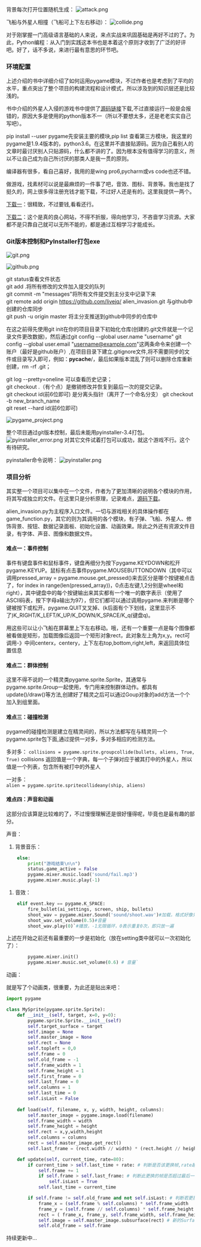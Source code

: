 背景每次打开位置随机生成：
![attack.png](https://livejq.github.io/img/cut-pic/19-2-20/attack.jpg)

飞船与外星人相撞（飞船可上下左右移动）：
![collide.png](https://livejq.github.io/img/cut-pic/19-2-20/collide.jpg)

对于刚掌握一门高级语言基础的人来说，来点实战来巩固基础是再好不过的了。为此，Python编程：从入门到实践这本书也是本着这个原则才收到了广泛的好评吧。好了，话不多说，来进行最有意思的环节吧。

### 环境配置

上述介绍的书中详细介绍了如何运用pygame模块，不过作者也是考虑到了平均的水平，重点突出了整个项目的构建流程和设计模式，所以涉及到的知识层还是比较浅的。

书中介绍的外星人入侵的游戏书中提供了[源码链接](https://www.nostarch.com/pythoncrashcourse/)下载,不过直接运行一般是会报错的，原因大多是使用的python版本不一（所以不要想太多，还是老老实实自己写吧）。

pip install --user pygame先安装主要的模块,pip list 查看第三方模块，我这里的pygame是1.9.4版本的，python3.6。在这里并不直接贴源码。因为自己看别人的文章时最讨厌别人只贴源码，什么都不讲的了。因为根本没有值得学习的意义，所以不让自己成为自己所讨厌的那类人是我一贯的原则。

编译器有很多，看自己喜好，我用的是wing pro6,pycharm或vs code也还不错。

做游戏，找素材可以说是最麻烦的一件事了吧，音效、图标、背景等。我也是找了挺久的，网上很多得注册充钱才能下载，不过好人还是有的。这里我提供一两个。

[下载一](https://indienova.com/resource)：很精致，不过要钱,看看还行。

[下载二](http://www.aigei.com/)：这个是真的良心网站，不得不折服，得向他学习，不吝啬学习资源。大家都不是只靠自己就可以无所不能的，都是通过互相学习才能成长。

### Git版本控制和PyInstaller打包exe

![git.png](https://livejq.github.io/img/cut-pic/19-2-20/git.png)

![github.png](https://livejq.github.io/img/cut-pic/19-2-20/github.png)

git status查看文件状态  
git add .将所有修改的文件加入提交的队列  
git commit -m "messages"将所有文件提交到主分支中记录下来  
git remote add origin https://github.com/livejq/  alien_invasion.git 与github中创建的仓库同步  
git push -u origin master 将主分支推送到github中同步的仓库中  

在这之前得先使用git init在你的项目目录下初始化仓库(创建的.git文件就是一个记录文件更改数据)，然后通过git config --global user.name "username" git config --global user.email "username@example.com"这两条命令来创建一个账户（最好是github账户）,在项目目录下建立.gitignore文件,将不需要同步的文件或目录写入即可，例如：__pycache__/，最后如果版本混乱了则可以删除仓库重新创建，rm -rf .git；

git log --pretty=oneline 可以查看历史记录；  
git checkout .（有个点）是撤销修改并恢复到最后一次的提交记录。  
git checkout id(前6位即可) 是分离头指针（离开了一个命名分支）
git checkout -b new_branch_name  
git reset --hard id(前6位即可)  

![pygame_project.png](https://livejq.github.io/img/cut-pic/19-2-20/pygame_project.png)

整个项目通过git版本控制，最后未能用pyinstaller-3.4打包。
![pyinstaller_error.png](https://livejq.github.io/img/cut-pic/19-2-20/pyinstaller_error.png)
对其它文件试着打包可以成功，就这个游戏不行。这个有待研究。

pyinstaller命令说明：
![pyinstaller.png](https://livejq.github.io/img/cut-pic/19-2-20/pyinstaller.png)

### 项目分析

其实整一个项目可以集中在一个文件，作者为了更加清晰的说明各个模块的作用，将其写成独立的文件。在这里只是分析原理，记录难点，[源码下载](https://github.com/livejq/alient_invasion)。

alien_invasion.py为主程序入口文件。一切与游戏相关的具体操作都在game_function.py，其它的则为其调用的各个模块，有子弹、飞船、外星人、修饰背景、按钮、数据记录面板、初始化设置、动画效果。除此之外还有资源文件目录，有字体、声音、图像和数据文件。

#### 难点一：事件控制

事件有键盘事件和鼠标事件，键盘再细分为按下pygame.KEYDOWN和松开pygame.KEYUP。鼠标有点击事件pygame.MOUSEBUTTONDOWN（其中可以调用pressed_array = pygame.mouse.get_pressed()来去区分是哪个按键被点击了，for index in range(len(pressed_array))，0点击左键,1,2分别是wheel和right），其中键盘中的每个按键输出来其实都有一个唯一的数字表示（使用了ASCII码表，按下字母a输出为97），但它们都可以通过调用pygame.来判断是哪个键被按下或松开。pygame.QUIT叉叉掉、(k后面有个下划线，这里显示不了)K_RIGHT/K_LEFT/K_UP/K_DOWN/K_SPACE/K_q(键盘q)。

用这些可以让小飞船在屏幕里上下左右移动。哦，还有一个重要一点是每个图像都被看做是矩形，加载图像后返回一个矩形对象rect，此对象左上角为x,y。rect可调用-》中间centerx，centery，上下左右top,bottom,right,left，来返回具体位置信息

#### 难点二：群体控制

这里不得不说的一个精灵类pygame.sprite.Sprite，其通常与pygame.sprite.Group一起使用，专门用来控制群体动作。都具有update()/draw()等方法,创建好了精灵之后可以通过Goup对象的add方法一个个加入到组里面。

#### 难点三：碰撞检测

pygame的碰撞检测是建立在精灵间的，所以方法都写在与精灵同一个pygame.sprite包下面,通过提供一对多，多对多相应的检测方法。
  
多对多：
`collisions = pygame.sprite.groupcollide(bullets, aliens, True, True)`
collisions 返回值是一个字典，每一个子弹对应于被其打中的外星人，所以值是一个列表，包含所有被打中的外星人

一对多：  
`alien = pygame.sprite.spritecollideany(ship, aliens)`

#### 难点四：声音和动画

这部分应该算是比较难的了，不过慢慢理解还是很好懂得呢，毕竟也是最有趣的部分。

声音：


1. 背景音乐：
``` python
    else:
        print("游戏结束\n\n")
        status.game_active = False
        pygame.mixer.music.load('sound/fail.mp3')
        pygame.mixer.music.play(-1)
```
1. 音效：
``` python
	elif event.key == pygame.K_SPACE:
        fire_bullet(ai_settings, screen, ship, bullets)
        shoot_wav = pygame.mixer.Sound('sound/shoot.wav')#加载，格式好像只能是wav
        shoot_wav.set_volume(0.5)#音量
        shoot_wav.play(0)`#播放，-1无限循环，0表示重复0次，即只放一遍
```

上述在开始之前还有最重要的一步是初始化（放在setting类中就可以一次初始化了）：

``` python
		pygame.mixer.init()
        pygame.mixer.music.set_volume(0.6) # 音量`
```

动画：

就是写了个动画类，很重要，为此还是贴出来吧：
``` python
import pygame

class MySprite(pygame.sprite.Sprite):
    def __init__(self, target, x=0, y=0):
        pygame.sprite.Sprite.__init__(self)
        self.target_surface = target
        self.image = None
        self.master_image = None
        self.rect = None
        self.topleft = 0,0
        self.frame = 0
        self.old_frame = -1
        self.frame_width = 1
        self.frame_height = 1
        self.first_frame = 0
        self.last_frame = 0
        self.columns = 1
        self.last_time = 0
        self.isLast = False
        
    def load(self, filename, x, y, width, height, columns):
        self.master_image = pygame.image.load(filename)
        self.frame_width = width
        self.frame_height = height
        self.rect = x,y,width,height
        self.columns = columns
        rect = self.master_image.get_rect()
        self.last_frame = (rect.width // width) * (rect.height // height) - 1 # 行列都是从下标0开始

    def update(self, current_time, rate=80):
        if current_time > self.last_time + rate: # 判断是否该更换帧,rate越大则更换得越慢
            self.frame += 1
            if self.frame > self.last_frame: # 判断此更换的帧是否超过最后一张
                self.isLast = True
            self.last_time = current_time

        if self.frame != self.old_frame and not self.isLast: # 判断若更换了帧且并不是最后一张，则替换原来的帧
            frame_x = (self.frame % self.columns) * self.frame_width
            frame_y = (self.frame // self.columns) * self.frame_height
            rect = ( frame_x, frame_y, self.frame_width, self.frame_height )
            self.image = self.master_image.subsurface(rect) # 新的Surface将从其父级继承调色板，颜色键和alpha设置
            self.old_frame = self.frame
```
持续更新中...
